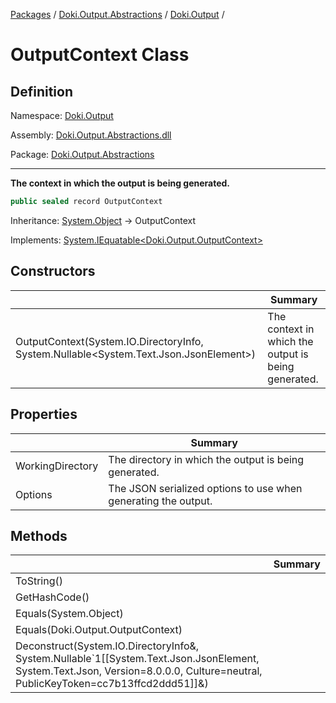 [Packages](../../README.md) / [Doki.Output.Abstractions](../README.md) / [Doki.Output](README.md) / 

# OutputContext Class

## Definition

Namespace: [Doki.Output](README.md)

Assembly: [Doki.Output.Abstractions.dll](../README.md)

Package: [Doki.Output.Abstractions](https://www.nuget.org/packages/Doki.Output.Abstractions)

---

**The context in which the output is being generated.**

```csharp
public sealed record OutputContext
```

Inheritance: [System.Object](https://learn.microsoft.com/en-us/dotnet/api/System.Object) → OutputContext

Implements: [System.IEquatable&lt;Doki.Output.OutputContext&gt;](https://learn.microsoft.com/en-us/dotnet/api/System.IEquatable&lt;Doki.Output.OutputContext&gt;)

## Constructors

|   |Summary|
|---|---|
|OutputContext(System.IO.DirectoryInfo, System.Nullable&lt;System.Text.Json.JsonElement&gt;)|The context in which the output is being generated.|


## Properties

|   |Summary|
|---|---|
|WorkingDirectory|The directory in which the output is being generated.|
|Options|The JSON serialized options to use when generating the output.|


## Methods

|   |Summary|
|---|---|
|ToString()||
|GetHashCode()||
|Equals(System.Object)||
|Equals(Doki.Output.OutputContext)||
|Deconstruct(System.IO.DirectoryInfo&, System.Nullable`1[[System.Text.Json.JsonElement, System.Text.Json, Version=8.0.0.0, Culture=neutral, PublicKeyToken=cc7b13ffcd2ddd51]]&)||


